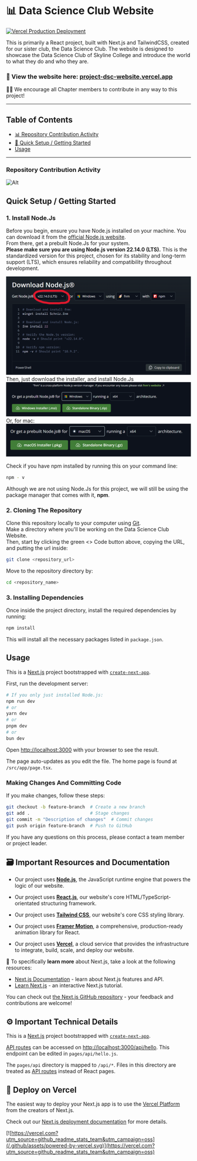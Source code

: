 # 📊 Data Science Club Website
[![Vercel Production Deployment](https://github.com/Google-Developer-Groups-Skyline-College/project.DSC-Website/actions/workflows/vercel-merge.yml/badge.svg)](https://github.com/Google-Developer-Groups-Skyline-College/project.DSC-Website/actions/workflows/vercel-merge.yml)

This is primarily a React project, built with Next.js and TailwindCSS, created for our sister club, the Data Science Club. The website is designed to showcase the Data Science Club of Skyline College and introduce the world to what they do and who they are.

### 🔗 View the website here: [project-dsc-website.vercel.app](https://project-dsc-website.vercel.app/)

🙋‍♂️ We encourage all Chapter members to contribute in any way to this project!

---

## Table of Contents
- [📊 Repository Contribution Activity](#repository-contribution-activity)
- [🔰 Quick Setup / Getting Started](#quick-setup--getting-started)
- [Usage](#usage)

---

### Repository Contribution Activity

![Alt](https://repobeats.axiom.co/api/embed/647b41049a0a9600b906e83dd7b4819c35b95a3a.svg "Repobeats analytics image")

## Quick Setup / Getting Started

### **1.** **Install Node.Js**

Before you begin, ensure you have Node.js installed on your machine.
You can download it from the [official Node.js website](https://nodejs.org/en/download).<br>
From there, get a prebuilt Node.Js for your system.<br>
**Please make sure you are using Node.js version 22.14.0 (LTS).** This is the standardized version for this project, chosen for its stability and long-term support (LTS), which ensures reliability and compatibility throughout development.

![Node Screenshot](docs/assets/nodeSS.png)<br>
Then, just download the installer, and install Node.Js
![Win Node Screenshot](docs/assets/winNodeSS.png)
Or, for mac:
![Mac Node Screenshot](docs/assets/macNodeSS.png)

Check if you have npm installed by running this on your command line:

```bash
npm - v
```

Although we are not using Node.Js for this project, we will still be using the package manager that comes with it, **npm**.

### **2.** **Cloning The Repository**

Clone this repository locally to your computer using [Git](https://git-scm.com/downloads).<br>
Make a directory where you'll be working on the Data Science Club Website.<br>
Then, start by clicking the green <> Code button above, copying the URL, and putting the url inside:

```bash
git clone <repository_url>
```

Move to the repository directory by:

```bash
cd <repository_name>
```

### **3.** **Installing Dependencies**

Once inside the project directory, install the required dependencies by running:

```bash
npm install
```

This will install all the necessary packages listed in `package.json`.

## Usage

This is a [Next.js](https://nextjs.org) project bootstrapped with [`create-next-app`](https://nextjs.org/docs/app/api-reference/cli/create-next-app).

First, run the development server:

```bash
# If you only just installed Node.js:
npm run dev
# or
yarn dev
# or
pnpm dev
# or
bun dev
```

Open [http://localhost:3000](http://localhost:3000) with your browser to see the result.

The page auto-updates as you edit the file. The home page is found at `/src/app/page.tsx`.

### **Making Changes And Committing Code**

If you make changes, follow these steps:

```bash
git checkout -b feature-branch  # Create a new branch
git add .                       # Stage changes
git commit -m "Description of changes"  # Commit changes
git push origin feature-branch  # Push to GitHub
```

If you have any questions on this process, please contact a team member or project leader.

## 🗃️ Important Resources and Documentation

- Our project uses [**Node.js**](https://nodejs.org/en), the JavaScript runtime engine that powers the logic of our website.

- Our project uses [**React.js**](https://react.dev), our website's core HTML/TypeScript-orientated structuring framework.

- Our project uses [**Tailwind CSS**](https://tailwindcss.com), our website's core CSS styling library.

- Our project uses [**Framer Motion**](https://www.framer.com/motion/), a comprehensive, production-ready animation library for React.

- Our project uses [**Vercel**](https://vercel.com/), a cloud service that provides the infrastructure to integrate, build, scale, and deploy our website.

🧠 To specifically **learn more** about Next.js, take a look at the following resources:

- [Next.js Documentation](https://nextjs.org/docs) - learn about Next.js features and API.
- [Learn Next.js](https://nextjs.org/learn) - an interactive Next.js tutorial.

You can check out [the Next.js GitHub repository](https://github.com/vercel/next.js/) - your feedback and contributions are welcome!

## ⚙️ Important Technical Details

This is a [Next.js](https://nextjs.org/) project bootstrapped with [`create-next-app`](https://github.com/vercel/next.js/tree/canary/packages/create-next-app).

[API routes](https://nextjs.org/docs/api-routes/introduction) can be accessed on [http://localhost:3000/api/hello](http://localhost:3000/api/hello). This endpoint can be edited in `pages/api/hello.js`.

The `pages/api` directory is mapped to `/api/*`. Files in this directory are treated as [API routes](https://nextjs.org/docs/api-routes/introduction) instead of React pages.

## 🔺 Deploy on Vercel

The easiest way to deploy your Next.js app is to use the [Vercel Platform](https://vercel.com/new?utm_medium=default-template&filter=next.js&utm_source=create-next-app&utm_campaign=create-next-app-readme) from the creators of Next.js.

Check out our [Next.js deployment documentation](https://nextjs.org/docs/deployment) for more details.

[![https://vercel.com?utm_source=github_readme_stats_team&utm_campaign=oss](/.github/assets/powered-by-vercel.svg)](https://vercel.com?utm_source=github_readme_stats_team&utm_campaign=oss)

